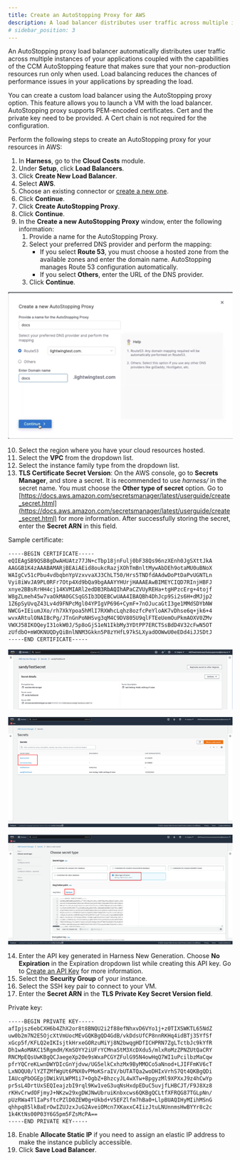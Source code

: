 ```yaml
---
title: Create an AutoStopping Proxy for AWS
description: A load balancer distributes user traffic across multiple instances of your applications. Load balancing reduces the chances of performance issues in your applications by spreading the load.
# sidebar_position: 3
---
```



An AutoStopping proxy load balancer automatically distributes user traffic across multiple instances of your applications coupled with the capabilities of the CCM AutoStopping feature that makes sure that your non-production resources run only when used. Load balancing reduces the chances of performance issues in your applications by spreading the load.

You can create a custom load balancer using the AutoStopping proxy option. This feature allows you to launch a VM with the load balancer. AutoStopping proxy supports PEM-encoded certificates. Cert and the private key need to be provided. A Cert chain is not required for the configuration. 

Perform the following steps to create an AutoStopping proxy for your resources in AWS:


1. In **Harness**, go to the **Cloud Costs** module.
2. Under **Setup**, click **Load Balancers**.
3. Click **Create New Load Balancer**.
4. Select **AWS**.
5. Choose an existing connector or [create a new one](/docs/cloud-cost-management/2-use-cloud-cost-management/1-optimize-cloud-costs-with-intelligent-cloud-auto-stopping-rules/1-add-connectors/connect-to-an-aws-connector.md).
6. Click **Continue**.
7. Click **Create AutoStopping Proxy**. 
8. Click **Continue**.
9. In the **Create a new AutoStopping Proxy** window, enter the following information:
    1. Provide a name for the AutoStopping Proxy.
    2. Select your preferred DNS provider and perform the mapping:
        *  If you select **Route 53**, you must choose a hosted zone from the available zones and enter the domain name. AutoStopping manages Route 53 configuration automatically. 
        * If you select **Others**, enter the URL of the DNS provider.
    3. Click **Continue**.

    

![](./static/aws-autoproxy-lb.png)


10.  Select the region where you have your cloud resources hosted.
11.  Select the **VPC** from the dropdown list.
12.  Select the instance family type from the dropdown list.
13.  **TLS Certificate Secret Version**: On the AWS console, go to **Secrets Manager**, and store a secret. It is recommended to use _harness/_ in the secret name. You must choose the **Other type of secret** option. Go to [https://docs.aws.amazon.com/secretsmanager/latest/userguide/create_secret.html](https://docs.aws.amazon.com/secretsmanager/latest/userguide/create_secret.html) for more information. After successfully storing the secret, enter the **Secret ARN** in this field. 

  Sample certificate:


```
-----BEGIN CERTIFICATE-----
eQIEAgSB9QSB8gDwAHUAtz77JN+cTbp18jnFulj0bF38Qs96nzXEnh0JgSXttJkA
AAGGB1K4zAAABAMARjBEAiAEid8oukcRazjXOhTmBnltMywAbDEh9otaMU0uBNoX
WAIgCv51cPbu4vdbqbnYpVzxvvaXJ3ChLT50/Hrs5TNDfdAAdwDoPtDaPvUGNTLn
Vyi8iWvJA9PL0RFr7Otp4Xd9bQa9bgAAAYYHUrjHAAAEAwBIMEYCIQD7RInjHBFJ
xnye2BBsRrHH4cj14KVMIARl2edDB3RbAQIhAPaCZVUyREHa+tgHPzcErg+4tojf
W8gZLmeh45w7vaOkMA0GCSqGSIb3DQEBCwUAA4IBAQBh4DhJcp9Si2s6H+dMJjp2
1Z6pSyUvqZ43Lv4d9FNPcMgl04YPIgVP696+CymF+7nOJucaGtI3ge1MMdSDYbNW
NWCG+IEiumJXo/rh7XkYpoa5hMlI7RXWhcLqhz8ozfcPeYloAK7vDhse6q+jk6+4
wvxARtulONAIBcPg/JTnGnPoNHSvg3qM4C9DV805U9qlFTEeUemOuPkmAOXV0ZMv
VWXJ58IKOQeyI31okW0J/5p8oGjS1eN1IkbMy3YDtPP7ERCTSsBdD4V32cFwN5OT
zUfdbO+mWOKNUQDyQiBnlNNM3Gkkn5P8zYHfL97kSLXyadOOWwU0eEDd4iJJSDtJ
-----END CERTIFICATE-----

```


![](./static/aws-autoproxy-secrets-manager.png)

![](./static/secret-name-convention-aws.png)


![](./static/secret-creation-aws.png)



14.   Enter the API key generated in Harness New Generation. Choose **No Expiration** in the Expiration dropdown list while creating this API key. Go to [Create an API Key](/docs/platform/16_APIs/api-quickstart.md) for more information.
15.   Select the **Security Group** of your instance.
16.   Select the SSH key pair to connect to your VM.
17.   Enter the **Secret ARN** in the **TLS Private Key Secret Version field**.

  Private key:


```
-----BEGIN PRIVATE KEY-----
afIpjsz6ebCXH6b4ZhX2or8t8BNQU2i2f88efNhxvD6VYo1j+z0TIXSWKTL65NdZ
uw0b2m7N2E5OjcXtVmUocMEvGQKBgQD4GdB/vkDdsUfCP8nnRKHq4idBTj35YfSf
xGcp5f/KFLQ2eIKIsjtkHrxeGORzuMiYj8N2bwqgHDfICHPRN7ZgLTctbJc9kYfR
Dh1wAoMAKC15RgmdH/KmSOYY2iUFrYCMnaStM3XcDXdu5/mlxRoMzZPNZUtQaCRY
RNCMpEQsUwKBgQCJaegeXp20e9sWxaPCGYZFulG95N4owHqQ7WI1uPcilbzMaCqw
pfrYQCreKLwnDWYDIcGnYjdvw/UG5elkCxhzMx9ByMMOCo5aNnod+LJIFFmKV6cT
LxNOQU0/lYZTZMfWgUt6PNX0vPMoKSraIV/bUTATQa2woDHIxVrhS7Qt4QKBgQDi
IAUcqPbOGEpjDWikVLWPM1i7+OgbZ+BhzcyJL4wXTw+BpgyzMl9XPXxJ9z4hCwYp
pr5sL4DrtUxSEQIeajzbI9rql9Kw1veG3uqNsHxdpEDuC5uvjfLHBCJT/F9J8Xz8
rKHvCrwdOFjmyJ+NKzw29xgDWJNwUbruiKnbxcws6QKBgQCLtfXFRQG87TGLpNn/
pUzRWa4TlIaPsftcPZlD0ZEW0g+Ukbd+V5EFZlfm7hBa0+LlpBUAQIHyMIihMSnG
qhhpq85lkBaErOwIZUJzxJuG2AveiOMcn7XKaxxC4IizJtuLNUnnmsHwBYYr8c2c
1k4KtNs00P03Y6G5pm5FZsMcPA==
-----END PRIVATE KEY-----
```



18.   Enable **Allocate Static IP** if you need to assign an elastic IP address to make the instance publicly accessible.
19.   Click **Save Load Balancer**.